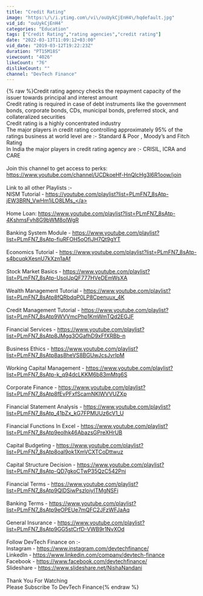```yaml
---
title: "Credit Rating"
image: "https:\/\/i.ytimg.com\/vi\/ouUykCjEnH4\/hqdefault.jpg"
vid_id: "ouUykCjEnH4"
categories: "Education"
tags: ["Credit Rating","rating agencies","credit rating"]
date: "2022-03-13T11:09:12+03:00"
vid_date: "2019-03-12T19:22:23Z"
duration: "PT15M18S"
viewcount: "4026"
likeCount: "76"
dislikeCount: ""
channel: "DevTech Finance"
---
```

{% raw %}Credit rating agency checks the repayment capacity of the issuer towards principal and interest amount<br />Credit rating is required in case of debt instruments like the  government bonds, corporate bonds, CDs, municipal bonds, preferred stock, and collateralized securities<br />Credit rating is a highly concentrated industry <br />The major players in credit rating controlling approximately 95% of the ratings business at world level are :- Standard &amp; Poor , Moody’s and Fitch Rating<br />In India the major players in credit rating agency are :- CRISIL, ICRA and CARE<br /><br />Join this channel to get access to perks:<br /><a rel="nofollow" target="blank" href="https://www.youtube.com/channel/UCDkoeHf-HnQlcHg3l6R1oow/join">https://www.youtube.com/channel/UCDkoeHf-HnQlcHg3l6R1oow/join</a><br /><br />Link to all other Playlists :-<br />NISM Tutorial - <a rel="nofollow" target="blank" href="https://youtube.com/playlist?list=PLmFN7_8sAtp-jEW3BRN_VwHm1iLO8LMs_">https://youtube.com/playlist?list=PLmFN7_8sAtp-jEW3BRN_VwHm1iLO8LMs_</a><br /><br />Home Loan: <a rel="nofollow" target="blank" href="https://www.youtube.com/playlist?list=PLmFN7_8sAtp-4KshmsFvh8G9bWM8olWgR">https://www.youtube.com/playlist?list=PLmFN7_8sAtp-4KshmsFvh8G9bWM8olWgR</a><br /><br />Banking System Module - <a rel="nofollow" target="blank" href="https://www.youtube.com/playlist?list=PLmFN7_8sAtp-fiuRFOH5oOfiJH7Qt9gYT">https://www.youtube.com/playlist?list=PLmFN7_8sAtp-fiuRFOH5oOfiJH7Qt9gYT</a><br /><br />Economics Tutorial - <a rel="nofollow" target="blank" href="https://www.youtube.com/playlist?list=PLmFN7_8sAtp-s4bcuqkXesnU7kXzn1aAf">https://www.youtube.com/playlist?list=PLmFN7_8sAtp-s4bcuqkXesnU7kXzn1aAf</a><br /><br />Stock Market Basics - <a rel="nofollow" target="blank" href="https://www.youtube.com/playlist?list=PLmFN7_8sAtp-UsolJpQF777HVeDEmWsXA">https://www.youtube.com/playlist?list=PLmFN7_8sAtp-UsolJpQF777HVeDEmWsXA</a><br /><br />Wealth Management Tutorial - <a rel="nofollow" target="blank" href="https://www.youtube.com/playlist?list=PLmFN7_8sAtp8fQRbdqP0LP8Cpenuux_4K">https://www.youtube.com/playlist?list=PLmFN7_8sAtp8fQRbdqP0LP8Cpenuux_4K</a><br /><br />Credit Management Tutorial - <a rel="nofollow" target="blank" href="https://www.youtube.com/playlist?list=PLmFN7_8sAtp9WVVmcPhp1KmWmTQd2EGJF">https://www.youtube.com/playlist?list=PLmFN7_8sAtp9WVVmcPhp1KmWmTQd2EGJF</a><br /><br />Financial Services - <a rel="nofollow" target="blank" href="https://www.youtube.com/playlist?list=PLmFN7_8sAtp8JMgq3OGafhD9xFfXRBb-n">https://www.youtube.com/playlist?list=PLmFN7_8sAtp8JMgq3OGafhD9xFfXRBb-n</a><br /><br />Business Ethics - <a rel="nofollow" target="blank" href="https://www.youtube.com/playlist?list=PLmFN7_8sAtp8as8heVS8BGUwJcsJvrlpM">https://www.youtube.com/playlist?list=PLmFN7_8sAtp8as8heVS8BGUwJcsJvrlpM</a><br /><br />Working Capital Management - <a rel="nofollow" target="blank" href="https://www.youtube.com/playlist?list=PLmFN7_8sAtp-k_q94dcLKKM6b83mMtg6S">https://www.youtube.com/playlist?list=PLmFN7_8sAtp-k_q94dcLKKM6b83mMtg6S</a><br /><br />Corporate Finance - <a rel="nofollow" target="blank" href="https://www.youtube.com/playlist?list=PLmFN7_8sAtp8fEvPFxfScamNKlWVVUZXp">https://www.youtube.com/playlist?list=PLmFN7_8sAtp8fEvPFxfScamNKlWVVUZXp</a><br /><br />Financial Statement Analysis - <a rel="nofollow" target="blank" href="https://www.youtube.com/playlist?list=PLmFN7_8sAtp_41bZx_kG7FPMUUz6cV1_U">https://www.youtube.com/playlist?list=PLmFN7_8sAtp_41bZx_kG7FPMUUz6cV1_U</a><br /><br />Financial Functions In Excel - <a rel="nofollow" target="blank" href="https://www.youtube.com/playlist?list=PLmFN7_8sAtp9eolhk46AbazsGPreXHrUB">https://www.youtube.com/playlist?list=PLmFN7_8sAtp9eolhk46AbazsGPreXHrUB</a><br /><br />Capital Budgeting - <a rel="nofollow" target="blank" href="https://www.youtube.com/playlist?list=PLmFN7_8sAtp8oal9ok1XmVCXTCoDttwuz">https://www.youtube.com/playlist?list=PLmFN7_8sAtp8oal9ok1XmVCXTCoDttwuz</a><br /><br />Capital Structure Decision - <a rel="nofollow" target="blank" href="https://www.youtube.com/playlist?list=PLmFN7_8sAtp-QD7gkoCTwP35QzC542Pni">https://www.youtube.com/playlist?list=PLmFN7_8sAtp-QD7gkoCTwP35QzC542Pni</a><br /><br />Financial Terms - <a rel="nofollow" target="blank" href="https://www.youtube.com/playlist?list=PLmFN7_8sAtp9QIDSiwPszloiyITMgNSFi">https://www.youtube.com/playlist?list=PLmFN7_8sAtp9QIDSiwPszloiyITMgNSFi</a><br /><br />Banking Terms - <a rel="nofollow" target="blank" href="https://www.youtube.com/playlist?list=PLmFN7_8sAtp9eOPEUe7mQFC2JFzWFJaAq">https://www.youtube.com/playlist?list=PLmFN7_8sAtp9eOPEUe7mQFC2JFzWFJaAq</a><br /><br />General Insurance - <a rel="nofollow" target="blank" href="https://www.youtube.com/playlist?list=PLmFN7_8sAtp9GG5stCrfD-VWB9r1NvXOd">https://www.youtube.com/playlist?list=PLmFN7_8sAtp9GG5stCrfD-VWB9r1NvXOd</a><br /><br />Follow DevTech Finance on :-<br />Instagram -  <a rel="nofollow" target="blank" href="https://www.instagram.com/devtechfinance/">https://www.instagram.com/devtechfinance/</a><br />LinkedIn - <a rel="nofollow" target="blank" href="https://www.linkedin.com/company/devtech-finance">https://www.linkedin.com/company/devtech-finance</a><br />Facebook - <a rel="nofollow" target="blank" href="https://www.facebook.com/devtechfinance/">https://www.facebook.com/devtechfinance/</a><br />Slideshare - <a rel="nofollow" target="blank" href="https://www.slideshare.net/NishaNandani">https://www.slideshare.net/NishaNandani</a><br /><br />Thank You For Watching<br />Please Subscribe To DevTech Finance{% endraw %}
